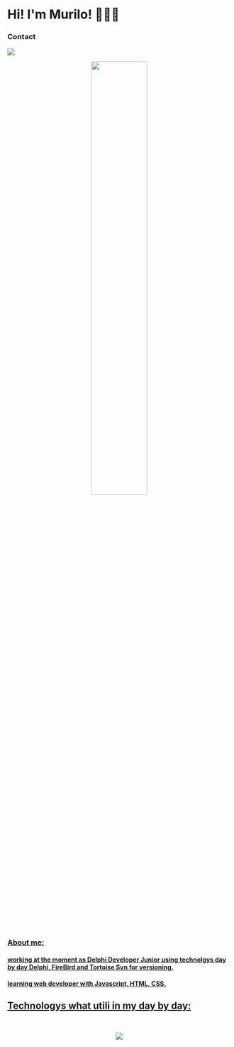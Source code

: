 <h1> Hi! I'm Murilo! 👨🏻‍💻 </h1> 

<h3>Contact</h3>
<p></p>
  <a href="https://discord.gg/xV3wQQzA">
  <img src="https://skillicons.dev/icons?i=discord" />

</p>

<div align="center">
  <img width="50%" src="https://github-readme-stats-git-masterrstaa-rickstaa.vercel.app/api/top-langs/?username=Murilo57&layout=compact&theme=tokyonight"/>
</div>
<h3>About me:</h3>

<h4>working at the moment as Delphi Developer Junior using technolgys day by day Delphi, FireBird and Tortoise Svn for versioning.</h4>

<h4>learning web developer with Javascript, HTML, CSS.</h4>

## Technologys what utili in my day by day:

<div style="display: inline_block"><br/>
<p align="center">
  <a href="https://skillicons.dev">
    <img src="https://skillicons.dev/icons?i=html,css,js,python,mysql,git,github" />
  </a>
</p>
</div>
	
